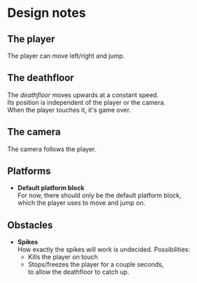 # Design notes
## The player
The player can move left/right and jump.

## The deathfloor
The _deathfloor_ moves upwards at a constant speed.  
Its position is independent of the player or the camera.  
When the player touches it, it's game over.

## The camera
The camera follows the player.

## Platforms
- __Default platform block__  
  For now, there should only be the default platform block,  
  which the player uses to move and jump on.

## Obstacles
- __Spikes__  
  How exactly the spikes will work is undecided. Possibilities:  
  - Kills the player on touch
  - Stops/freezes the player for a couple seconds,  
    to allow the deathfloor to catch up.
